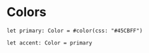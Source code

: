 # Colors

```tokens
let primary: Color = #color(css: "#45CBFF")
```

```tokens
let accent: Color = primary
```